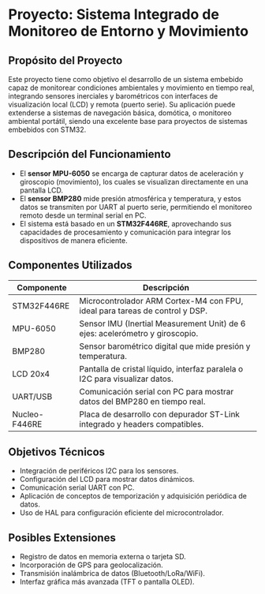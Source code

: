 # Proyecto: Sistema Integrado de Monitoreo de Entorno y Movimiento

## Propósito del Proyecto

Este proyecto tiene como objetivo el desarrollo de un sistema embebido capaz de monitorear condiciones ambientales y movimiento en tiempo real, integrando sensores inerciales y barométricos con interfaces de visualización local (LCD) y remota (puerto serie). Su aplicación puede extenderse a sistemas de navegación básica, domótica, o monitoreo ambiental portátil, siendo una excelente base para proyectos de sistemas embebidos con STM32.

## Descripción del Funcionamiento

- El **sensor MPU-6050** se encarga de capturar datos de aceleración y giroscopio (movimiento), los cuales se visualizan directamente en una pantalla LCD.
- El **sensor BMP280** mide presión atmosférica y temperatura, y estos datos se transmiten por UART al puerto serie, permitiendo el monitoreo remoto desde un terminal serial en PC.
- El sistema está basado en un **STM32F446RE**, aprovechando sus capacidades de procesamiento y comunicación para integrar los dispositivos de manera eficiente.

## Componentes Utilizados

| Componente     | Descripción                                                                 |
|----------------|-----------------------------------------------------------------------------|
| STM32F446RE    | Microcontrolador ARM Cortex-M4 con FPU, ideal para tareas de control y DSP.|
| MPU-6050       | Sensor IMU (Inertial Measurement Unit) de 6 ejes: acelerómetro y giroscopio.|
| BMP280         | Sensor barométrico digital que mide presión y temperatura.                 |
| LCD 20x4       | Pantalla de cristal líquido, interfaz paralela o I2C para visualizar datos. |
| UART/USB       | Comunicación serial con PC para mostrar datos del BMP280 en tiempo real.   |
| Nucleo-F446RE  | Placa de desarrollo con depurador ST-Link integrado y headers compatibles. |

## Objetivos Técnicos

- Integración de periféricos I2C para los sensores.
- Configuración del LCD para mostrar datos dinámicos.
- Comunicación serial UART con PC.
- Aplicación de conceptos de temporización y adquisición periódica de datos.
- Uso de HAL para configuración eficiente del microcontrolador.

## Posibles Extensiones

- Registro de datos en memoria externa o tarjeta SD.
- Incorporación de GPS para geolocalización.
- Transmisión inalámbrica de datos (Bluetooth/LoRa/WiFi).
- Interfaz gráfica más avanzada (TFT o pantalla OLED).
